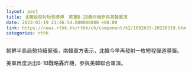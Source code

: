 ```yaml
---
layout: post
title: 北韓疑發射短程導彈　美軍B-1B轟炸機參與美韓軍演
date: 2023-03-19 21:46:54.000000000 +08:00
link: https://news.rthk.hk/rthk/ch/component/k2/1692633-20230319.htm
categories: rthk
---
```


朝鮮半島局勢持續緊張，南韓軍方表示，北韓今早再發射一枚短程彈道導彈。

美軍再度派出B-1B戰略轟炸機，參與美韓聯合軍演。
